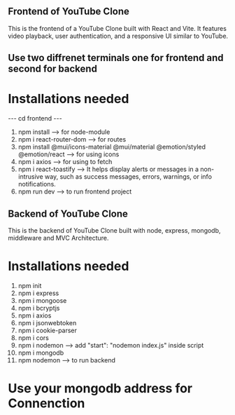 ## Frontend of YouTube Clone 
This is the frontend of a YouTube Clone built with React and Vite. It features video playback, user authentication, and a responsive UI similar to YouTube. 

## Use two diffrenet terminals one for frontend and second for backend

# Installations needed
--- cd frontend ---
1. npm install --> for node-module
2. npm i react-router-dom --> for routes
3. npm install @mui/icons-material @mui/material @emotion/styled @emotion/react --> for using icons 
4. npm i axios --> for using to fetch 
5. npm i react-toastify --> It helps display alerts or messages in a non-intrusive way, such as success messages, errors, warnings, or info notifications.
6. npm run dev --> to run frontend project

## Backend of YouTube Clone
This is the backend of YouTube Clone built with node, express, mongodb, middleware and MVC Architecture.

# Installations needed

1. npm init 
2. npm i express
3. npm i mongoose
4. npm i bcryptjs
5. npm i axios
6. npm i jsonwebtoken
7. npm i cookie-parser
8. npm i cors
9. npm i nodemon --> add "start": "nodemon index.js" inside script
10. npm i mongodb
11. npm nodemon --> to run backend

# Use your mongodb address for Connenction
